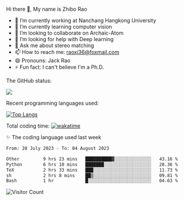 Hi there 👋, My name is Zhibo Rao
- 🔭 I’m currently working at Nanchang Hangkong University
- 🌱 I’m currently learning computer vision
- 👯 I’m looking to collaborate on Archaic-Atom
- 🤔 I’m looking for help with Deep learning
- 💬 Ask me about stereo matching
- 📫 How to reach me: raoxi36@foxmail.com
- 😄 Pronouns: Jack Rao
- ⚡ Fun fact: I can't believe I'm a Ph.D.

The GitHub status:

![](https://github-readme-stats.vercel.app/api?username=ZhiboRao)

Recent programming languages used:

[![Top Langs](https://github-readme-stats.vercel.app/api/top-langs/?username=ZhiboRao&layout=compact)](https://github.com/anuraghazra/github-readme-stats)

Total coding time: [![wakatime](https://wakatime.com/badge/user/51ec5ec7-4742-4243-9eea-732ade32c0b7.svg)](https://wakatime.com/@51ec5ec7-4742-4243-9eea-732ade32c0b7)

✨ The coding language used last week 
<!--START_SECTION:waka-->

```txt
From: 28 July 2023 - To: 04 August 2023

Other         9 hrs 23 mins   ██████████▓░░░░░░░░░░░░░░   43.16 %
Python        6 hrs 10 mins   ███████░░░░░░░░░░░░░░░░░░   28.36 %
TeX           2 hrs 33 mins   ███░░░░░░░░░░░░░░░░░░░░░░   11.73 %
sh            2 hrs 8 mins    ██▒░░░░░░░░░░░░░░░░░░░░░░   09.81 %
Bash          1 hr            █░░░░░░░░░░░░░░░░░░░░░░░░   04.63 %
```

<!--END_SECTION:waka-->

![Visitor Count](https://profile-counter.glitch.me/Raohaocheng/count.svg)
